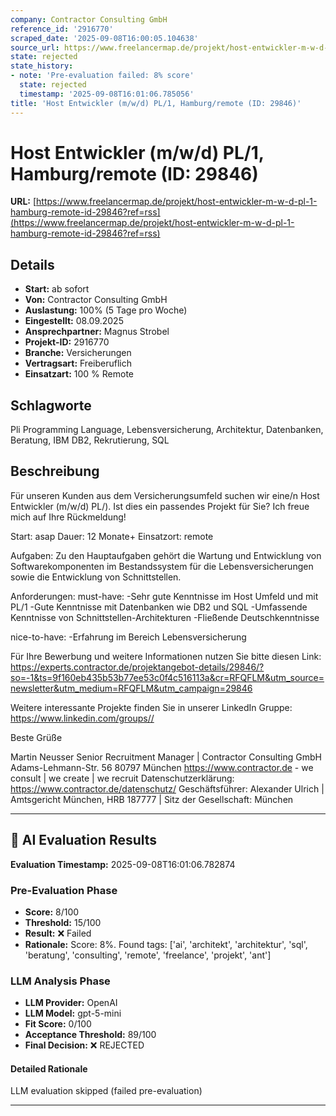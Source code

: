 ```yaml
---
company: Contractor Consulting GmbH
reference_id: '2916770'
scraped_date: '2025-09-08T16:00:05.104638'
source_url: https://www.freelancermap.de/projekt/host-entwickler-m-w-d-pl-1-hamburg-remote-id-29846?ref=rss
state: rejected
state_history:
- note: 'Pre-evaluation failed: 8% score'
  state: rejected
  timestamp: '2025-09-08T16:01:06.785056'
title: 'Host Entwickler (m/w/d) PL/1, Hamburg/remote (ID: 29846)'
---
```



# Host Entwickler (m/w/d) PL/1, Hamburg/remote (ID: 29846)
**URL:** [https://www.freelancermap.de/projekt/host-entwickler-m-w-d-pl-1-hamburg-remote-id-29846?ref=rss](https://www.freelancermap.de/projekt/host-entwickler-m-w-d-pl-1-hamburg-remote-id-29846?ref=rss)
## Details
- **Start:** ab sofort
- **Von:** Contractor Consulting GmbH
- **Auslastung:** 100% (5 Tage pro Woche)
- **Eingestellt:** 08.09.2025
- **Ansprechpartner:** Magnus Strobel
- **Projekt-ID:** 2916770
- **Branche:** Versicherungen
- **Vertragsart:** Freiberuflich
- **Einsatzart:** 100
                                                % Remote

## Schlagworte
Pli Programming Language, Lebensversicherung, Architektur, Datenbanken, Beratung, IBM DB2, Rekrutierung, SQL

## Beschreibung
Für unseren Kunden aus dem Versicherungsumfeld suchen wir eine/n Host Entwickler (m/w/d) PL/).
Ist dies ein passendes Projekt für Sie? Ich freue mich auf Ihre Rückmeldung!

Start: asap
Dauer: 12 Monate+
Einsatzort: remote

Aufgaben:
Zu den Hauptaufgaben gehört die Wartung und Entwicklung von Softwarekomponenten im Bestandssystem für die Lebensversicherungen sowie die Entwicklung von Schnittstellen.

Anforderungen:
must-have:
-Sehr gute Kenntnisse im Host Umfeld und mit PL/1
-Gute Kenntnisse mit Datenbanken wie DB2 und SQL
-Umfassende Kenntnisse von Schnittstellen-Architekturen
-Fließende Deutschkenntnisse

nice-to-have:
-Erfahrung im Bereich Lebensversicherung

Für Ihre Bewerbung und weitere Informationen nutzen Sie bitte diesen Link:
https://experts.contractor.de/projektangebot-details/29846/?so=-1&ts=9f160eb435b53b77ee53c0f4c516113a&cr=RFQFLM&utm_source=newsletter&utm_medium=RFQFLM&utm_campaign=29846

Weitere interessante Projekte finden Sie in unserer LinkedIn Gruppe: https://www.linkedin.com/groups//

Beste Grüße

Martin Neusser
Senior Recruitment Manager
|
Contractor Consulting GmbH
Adams-Lehmann-Str. 56
80797 München
https://www.contractor.de - we consult | we create | we recruit
Datenschutzerklärung: https://www.contractor.de/datenschutz/
Geschäftsführer: Alexander Ulrich | Amtsgericht München, HRB 187777 | Sitz der Gesellschaft: München

---

## 🤖 AI Evaluation Results

**Evaluation Timestamp:** 2025-09-08T16:01:06.782874

### Pre-Evaluation Phase
- **Score:** 8/100
- **Threshold:** 15/100
- **Result:** ❌ Failed
- **Rationale:** Score: 8%. Found tags: ['ai', 'architekt', 'architektur', 'sql', 'beratung', 'consulting', 'remote', 'freelance', 'projekt', 'ant']

### LLM Analysis Phase
- **LLM Provider:** OpenAI
- **LLM Model:** gpt-5-mini
- **Fit Score:** 0/100
- **Acceptance Threshold:** 89/100
- **Final Decision:** ❌ REJECTED

#### Detailed Rationale
LLM evaluation skipped (failed pre-evaluation)

---
